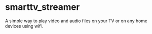 # smarttv_streamer
A simple way to play video and audio files on your TV or on any home devices using wifi. 

